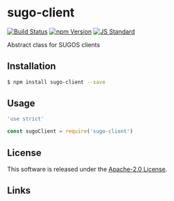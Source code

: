 sugo-client
==========

<!---
This file is generated by ape-tmpl. Do not update manually.
--->

<!-- Badge Start -->
<a name="badges"></a>

[![Build Status][bd_travis_shield_url]][bd_travis_url]
[![npm Version][bd_npm_shield_url]][bd_npm_url]
[![JS Standard][bd_standard_shield_url]][bd_standard_url]

[bd_repo_url]: https://github.com/realglobe-Inc/sugo-client
[bd_travis_url]: http://travis-ci.org/realglobe-Inc/sugo-client
[bd_travis_shield_url]: http://img.shields.io/travis/realglobe-Inc/sugo-client.svg?style=flat
[bd_travis_com_url]: http://travis-ci.com/realglobe-Inc/sugo-client
[bd_travis_com_shield_url]: https://api.travis-ci.com/realglobe-Inc/sugo-client.svg?token=
[bd_license_url]: https://github.com/realglobe-Inc/sugo-client/blob/master/LICENSE
[bd_codeclimate_url]: http://codeclimate.com/github/realglobe-Inc/sugo-client
[bd_codeclimate_shield_url]: http://img.shields.io/codeclimate/github/realglobe-Inc/sugo-client.svg?style=flat
[bd_codeclimate_coverage_shield_url]: http://img.shields.io/codeclimate/coverage/github/realglobe-Inc/sugo-client.svg?style=flat
[bd_gemnasium_url]: https://gemnasium.com/realglobe-Inc/sugo-client
[bd_gemnasium_shield_url]: https://gemnasium.com/realglobe-Inc/sugo-client.svg
[bd_npm_url]: http://www.npmjs.org/package/sugo-client
[bd_npm_shield_url]: http://img.shields.io/npm/v/sugo-client.svg?style=flat
[bd_standard_url]: http://standardjs.com/
[bd_standard_shield_url]: https://img.shields.io/badge/code%20style-standard-brightgreen.svg

<!-- Badge End -->


<!-- Description Start -->
<a name="description"></a>

Abstract class for SUGOS clients

<!-- Description End -->


<!-- Overview Start -->
<a name="overview"></a>



<!-- Overview End -->


<!-- Sections Start -->
<a name="sections"></a>

<!-- Section from "doc/guides/01.Installation.md.hbs" Start -->

<a name="section-doc-guides-01-installation-md"></a>

Installation
-----

```bash
$ npm install sugo-client --save
```


<!-- Section from "doc/guides/01.Installation.md.hbs" End -->

<!-- Section from "doc/guides/02.Usage.md.hbs" Start -->

<a name="section-doc-guides-02-usage-md"></a>

Usage
---------

```javascript
'use strict'

const sugoClient = require('sugo-client')

```


<!-- Section from "doc/guides/02.Usage.md.hbs" End -->


<!-- Sections Start -->


<!-- LICENSE Start -->
<a name="license"></a>

License
-------
This software is released under the [Apache-2.0 License](https://github.com/realglobe-Inc/sugo-client/blob/master/LICENSE).

<!-- LICENSE End -->


<!-- Links Start -->
<a name="links"></a>

Links
------



<!-- Links End -->
